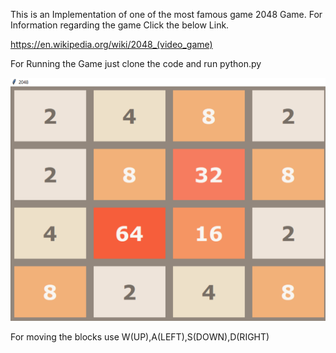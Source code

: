 This is an Implementation of one of the most famous game 2048 Game. For Information regarding the game Click the below Link.

https://en.wikipedia.org/wiki/2048_(video_game)

For Running the Game just clone the code and run python.py

![](1.png)

For moving the blocks use W(UP),A(LEFT),S(DOWN),D(RIGHT)
